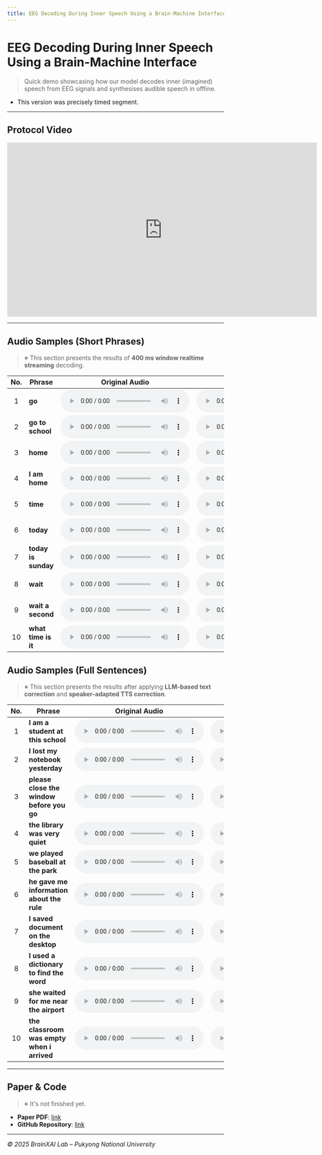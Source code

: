 ```yaml
---
title: EEG Decoding During Inner Speech Using a Brain-Machine Interface
---
```


# EEG Decoding During Inner Speech Using a Brain-Machine Interface
> Quick demo showcasing how our model decodes inner (imagined) speech from EEG signals and synthesises audible speech in offline.
- This version was precisely timed segment.

---

## Protocol Video
<iframe width="720" height="405" src="https://www.youtube.com/embed/Hh71r9p2UAg"
        title="Protocol video" frameborder="0" allowfullscreen></iframe>

---
## Audio Samples (Short Phrases)

> ※ This section presents the results of **400 ms window realtime streaming** decoding.

| No. | Phrase               | Original&nbsp;Audio | EEG-Imagined&nbsp;Audio |
|:--:|----------------------|--------------------|-----------------------|
| 1 | **go**                | <audio controls src="audio/tar_go.wav"></audio> | <audio controls src="audio/pred_go.wav"></audio> |
| 2 | **go to school**      | <audio controls src="audio/tar_gotoschool.wav"></audio> | <audio controls src="audio/pred_gotoschool.wav"></audio> |
| 3 | **home**              | <audio controls src="audio/tar_home.wav"></audio> | <audio controls src="audio/pred_home.wav"></audio> |
| 4 | **I am home**         | <audio controls src="audio/tar_iamhome.wav"></audio> | <audio controls src="audio/pred_iamhome.wav"></audio> |
| 5 | **time**              | <audio controls src="audio/tar_time.wav"></audio> | <audio controls src="audio/pred_time.wav"></audio> |
| 6 | **today**             | <audio controls src="audio/tar_today.wav"></audio> | <audio controls src="audio/pred_today.wav"></audio> |
| 7 | **today is sunday**   | <audio controls src="audio/tar_todayissunday.wav"></audio> | <audio controls src="audio/pred_todayissunday.wav"></audio> |
| 8 | **wait**              | <audio controls src="audio/tar_wait.wav"></audio> | <audio controls src="audio/pred_wait.wav"></audio> |
| 9 | **wait a second**     | <audio controls src="audio/tar_waitaseconds.wav"></audio> | <audio controls src="audio/pred_waitaseconds.wav"></audio> |
|10 | **what time is it**   | <audio controls src="audio/tar_whattimeisit.wav"></audio> | <audio controls src="audio/pred_whattimeisit.wav"></audio> |


## Audio Samples (Full Sentences)

> ※ This section presents the results after applying **LLM-based text correction** and **speaker-adapted TTS correction**.

| No. | Phrase | Original&nbsp;Audio | EEG-Imagined&nbsp;Audio |
|:--:|----------------------|--------------------|-----------------------|
| 1 | **I am a student at this school** | <audio controls src="audio/tar_iamastudentatthisschool.wav"></audio> | <audio controls src="audio/pred_iamastudentatthisschool.wav"></audio> | 
| 2 | **I lost my notebook yesterday** | <audio controls src="audio/tar_ilostmynotebookyesterday.wav"></audio> | <audio controls src="audio/pred_ilostmynotebookyesterday.wav"></audio> | 
| 3 | **please close the window before you go** | <audio controls src="audio/tar_pleaseclosethewindowbeforeyougo.wav"></audio> | <audio controls src="audio/pred_pleaseclosethewindowbeforeyougo.wav"></audio> | 
| 4 | **the library was very quiet** | <audio controls src="audio/tar_thelibrarywasveryquiet.wav"></audio> | <audio controls src="audio/pred_thelibrarywasveryquiet.wav"></audio> | 
| 5 | **we played baseball at the park** | <audio controls src="audio/tar_weplayedbaseballatthepark.wav"></audio> | <audio controls src="audio/pred_weplayedbaseballatthepark.wav"></audio> | 
| 6 | **he gave me information about the rule** | <audio controls src="audio/tar_hegavemeinformationabouttherule.wav"></audio> | <audio controls src="audio/pred_hegavemeinformationabouttherule.wav"></audio> | 
| 7 | **I saved document on the desktop** | <audio controls src="audio/tar_isaveddocumentonthedesktop.wav"></audio> | <audio controls src="audio/pred_isaveddocumentonthedesktop.wav"></audio> | 
| 8 | **I used a dictionary to find the word** | <audio controls src="audio/tar_iusedadictionarytofindtheword.wav"></audio> | <audio controls src="audio/pred_iusedadictionarytofindtheword.wav"></audio> | 
| 9 | **she waited for me near the airport** | <audio controls src="audio/tar_shewaitedformenear theairport.wav"></audio> | <audio controls src="audio/pred_shewaitedformenear theairport.wav"></audio> |
|10 | **the classroom was empty when i arrived** | <audio controls src="audio/tar_theclassroomwasemptywheniarrived.wav"></audio> | <audio controls src="audio/pred_theclassroomwasemptywheniarrived.wav"></audio> |

---

## Paper & Code
> ※ It's not finished yet.
- **Paper PDF**: [link](#)
- **GitHub Repository**: [link](#)
---

_© 2025 BrainXAI Lab – Pukyong National University_
